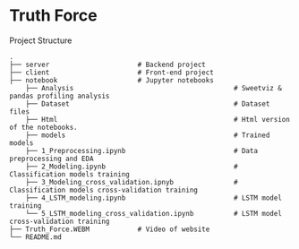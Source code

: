 Truth Force
============================
Project Structure

    .
    ├── server                      # Backend project
    ├── client                      # Front-end project
    ├── notebook                    # Jupyter notebooks
        ├── Analysis                                		# Sweetviz & pandas profiling analysis
        ├── Dataset                                 		# Dataset files
        ├── Html                                    		# Html version of the notebooks.
        ├── models                                  		# Trained models
     	├── 1_Preprocessing.ipynb		    		        # Data preprocessing and EDA
        ├── 2_Modeling.ipynb                        		# Classification models training
        ├── 3_Modeling_cross_validation.ipnyb       		# Classification models cross-validation training
        ├── 4_LSTM_modeling.ipynb                   		# LSTM model training
        └── 5_LSTM_modeling_cross_validation.ipynb	    	# LSTM model cross-validation training
    ├── Truth_Force.WEBM            # Video of website
    └── README.md